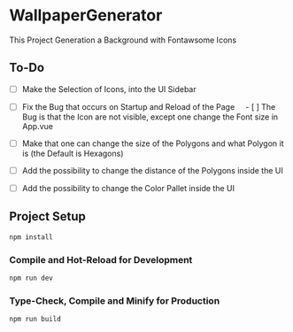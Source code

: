 # WallpaperGenerator

This Project Generation a Background with Fontawsome Icons

## To-Do
- [ ] Make the Selection of Icons, into the UI Sidebar
- [ ] Fix the Bug that occurs on Startup and Reload of the Page
    - [ ] The Bug is that the Icon are not visible, except one change the Font size in App.vue
- [ ] Make that one can change the size of the Polygons and what Polygon it is (the Default is Hexagons)
- [ ] Add the possibility to change the distance of the Polygons inside the UI
- [ ] Add the possibility to change the Color Pallet inside the UI 


## Project Setup

```sh
npm install
```

### Compile and Hot-Reload for Development

```sh
npm run dev
```

### Type-Check, Compile and Minify for Production

```sh
npm run build
```
